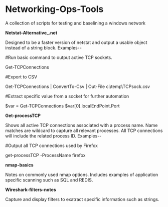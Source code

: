 # Networking-Ops-Tools
A collection of scripts for testing and baselining a windows network

**Netstat-Alternative_.net**

Designed to be a faster version of netstat and output a usable object instead of a string block. Examples--

#Run basic command to output active TCP sockets.

Get-TCPConnections

#Export to CSV

Get-TCPConnections | ConvertTo-Csv | Out-File c:\temp\TCPsock.csv

#Extract specific value from a socket for further automation

$var = Get-TCPConnections
$var[0].localEndPoint.Port

**Get-processTCP**

Shows all active TCP connections associated with a process name. Name matches are wildcard to capture all relevant processes. All TCP connections will include the related process ID. Examples--

#Output all TCP connections used by Firefox

get-processTCP -ProcessName firefox

**nmap-basics**

Notes on commonly used nmap options. Includes examples of application specific scanning such as SQL and REDIS.

**Wireshark-filters-notes**

Capture and display filters to exatract specific information such as strings.
